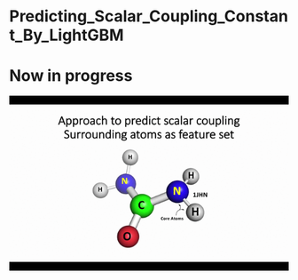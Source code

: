 # Predicting_Scalar_Coupling_Constant_By_LightGBM

# Now in progress

![predicting_scalar_coupling_approach](predicting_scalar_coupling_approach.gif)
